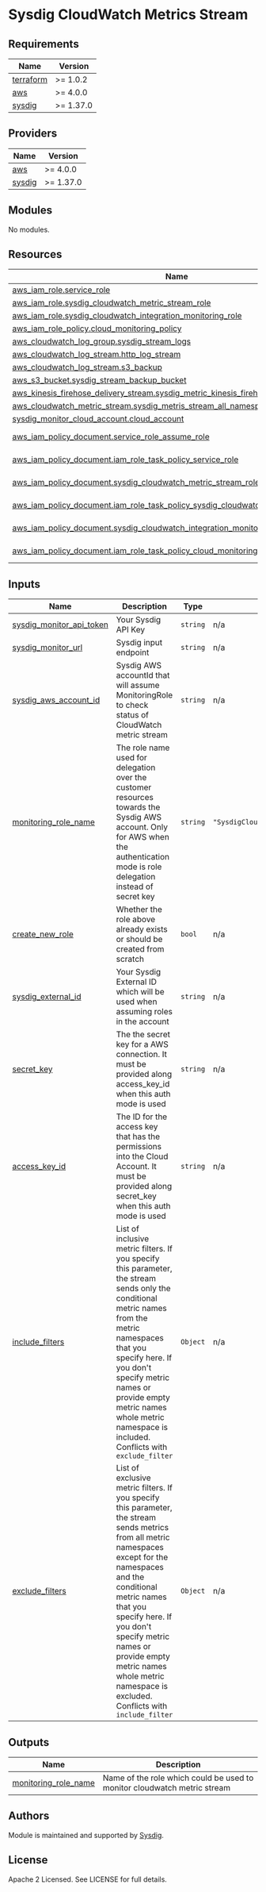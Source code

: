 # Sysdig CloudWatch Metrics Stream

## Requirements

| Name | Version |
|------|---------|
| <a name="requirement_terraform"></a> [terraform](#requirement\_terraform) | >= 1.0.2 |
| <a name="requirement_aws"></a> [aws](#requirement\_aws) | >= 4.0.0 |
| <a name="requirement_sysdig"></a> [sysdig](#requirement\_sysdig) | >= 1.37.0 |

## Providers

| Name | Version |
|------|---------|
| <a name="provider_aws"></a> [aws](#provider\_aws) | >= 4.0.0 |
| <a name="provider_sysdig"></a> [sysdig](#provider\_sysdig) | >= 1.37.0 |

## Modules

No modules.

## Resources

| Name | Type |
|------|------|
| [aws_iam_role.service_role](https://registry.terraform.io/providers/hashicorp/aws/latest/docs/resources/iam_role) | resource |
| [aws_iam_role.sysdig_cloudwatch_metric_stream_role](https://registry.terraform.io/providers/hashicorp/aws/latest/docs/resources/iam_role) | resource |
| [aws_iam_role.sysdig_cloudwatch_integration_monitoring_role](https://registry.terraform.io/providers/hashicorp/aws/latest/docs/resources/iam_role) | resource |
| [aws_iam_role_policy.cloud_monitoring_policy](https://registry.terraform.io/providers/hashicorp/aws/latest/docs/resources/iam_role_policy) | resource |
| [aws_cloudwatch_log_group.sysdig_stream_logs](https://registry.terraform.io/providers/hashicorp/aws/latest/docs/resources/cloudwatch_log_group) | resource |
| [aws_cloudwatch_log_stream.http_log_stream](https://registry.terraform.io/providers/hashicorp/aws/latest/docs/resources/cloudwatch_log_stream) | resource |
| [aws_cloudwatch_log_stream.s3_backup](https://registry.terraform.io/providers/hashicorp/aws/latest/docs/resources/cloudwatch_log_stream) | resource |
| [aws_s3_bucket.sysdig_stream_backup_bucket](https://registry.terraform.io/providers/hashicorp/aws/latest/docs/resources/s3_bucket) | resource |
| [aws_kinesis_firehose_delivery_stream.sysdig_metric_kinesis_firehose](https://registry.terraform.io/providers/hashicorp/aws/latest/docs/resources/kinesis_firehose_delivery_stream) | resource |
| [aws_cloudwatch_metric_stream.sysdig_metris_stream_all_namespaces](https://registry.terraform.io/providers/hashicorp/aws/latest/docs/resources/cloudwatch_metric_stream) | resource |
| [sysdig_monitor_cloud_account.cloud_account](https://registry.terraform.io/providers/sysdiglabs/sysdig/latest/docs/resources/monitor_cloud_account) | resource |
| [aws_iam_policy_document.service_role_assume_role](https://registry.terraform.io/providers/hashicorp/aws/latest/docs/data-sources/iam_policy_document) | data source |
| [aws_iam_policy_document.iam_role_task_policy_service_role](https://registry.terraform.io/providers/hashicorp/aws/latest/docs/data-sources/iam_policy_document) | data source |
| [aws_iam_policy_document.sysdig_cloudwatch_metric_stream_role_assume_role](https://registry.terraform.io/providers/hashicorp/aws/latest/docs/data-sources/iam_policy_document) | data source |
| [aws_iam_policy_document.iam_role_task_policy_sysdig_cloudwatch_metric_stream_role](https://registry.terraform.io/providers/hashicorp/aws/latest/docs/data-sources/iam_policy_document) | data source |
| [aws_iam_policy_document.sysdig_cloudwatch_integration_monitoring_role_assume_role](https://registry.terraform.io/providers/hashicorp/aws/latest/docs/data-sources/iam_policy_document) | data source |
| [aws_iam_policy_document.iam_role_task_policy_cloud_monitoring_policy](https://registry.terraform.io/providers/hashicorp/aws/latest/docs/data-sources/iam_policy_document) | data source |

## Inputs

| Name | Description | Type | Default | Required |
|------|-------------|------|---------|:--------:|
|<a name="sysdig_monitor_api_token"></a> [sysdig\_monitor\_api\_token](#input\_sysdig\_monitor\_api\_token) | Your Sysdig API Key | `string` | n/a | yes |
|<a name="sysdig_monitor_url"></a> [sysdig\_monitor\_url](#input\_sysdig\_site) | Sysdig input endpoint | `string` | n/a | yes |
|<a name="sysdig_aws_account_id"> </a> [sysdig\_aws\_account\_id](#input\_sysdig\_aws\_account\_id) | Sysdig AWS accountId that will assume MonitoringRole to check status of CloudWatch metric stream | `string` | n/a | yes |
|<a name="monitoring_role_name"></a> [monitoring\_role\_name](#input\_monitoring\_role\_name) | The role name used for delegation over the customer resources towards the Sysdig AWS account. Only for AWS when the authentication mode is role delegation instead of secret key | `string` | `"SysdigCloudwatchIntegrationMonitoringRole"`| no |
|<a name="create_new_role"></a> [create\_new\_role](#input\_create\_new\_role) | Whether the role above already exists or should be created from scratch | `bool` | n/a | no |
|<a name="sysdig_external_id"></a> [sysdig\_external\_id](#input\_sysdig\_external\_id) | Your Sysdig External ID which will be used when assuming roles in the account | `string` | n/a | no |
|<a name="secret_key"></a> [secret\_key](#input\_secret\_key) | The the secret key for a AWS connection. It must be provided along access_key_id when this auth mode is used | `string` | n/a | no |
|<a name="access_key_id"></a> [access\_key\_id](#input\_access\_key\_id) | The ID for the access key that has the permissions into the Cloud Account. It must be provided along secret_key when this auth mode is used | `string` | n/a | no |
|<a name="include_filters"></a> [include\_filters](#input\_include\_filters) | List of inclusive metric filters. If you specify this parameter, the stream sends only the conditional metric names from the metric namespaces that you specify here. If you don't specify metric names or provide empty metric names whole metric namespace is included. Conflicts with `exclude_filter` | `Object` | n/a | no |
|<a name="exclude_filters"></a> [exclude\_filters](#input\_exclude\_filters) | List of exclusive metric filters. If you specify this parameter, the stream sends metrics from all metric namespaces except for the namespaces and the conditional metric names that you specify here. If you don't specify metric names or provide empty metric names whole metric namespace is excluded. Conflicts with `include_filter` | `Object` | n/a | no |

## Outputs

| Name | Description |
|------|-------------|
| <a name="output_monitoring_role_name"></a> [monitoring\_role\_name](#output\_monitoring\_role\_name) | Name of the role which could be used to monitor cloudwatch metric stream |
<!-- END OF PRE-COMMIT-TERRAFORM DOCS HOOK -->

## Authors

Module is maintained and supported by [Sysdig](https://sysdig.com).

## License

Apache 2 Licensed. See LICENSE for full details.

